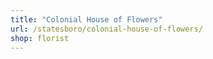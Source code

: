```yaml
---
title: "Colonial House of Flowers"
url: /statesboro/colonial-house-of-flowers/
shop: florist
---
```

